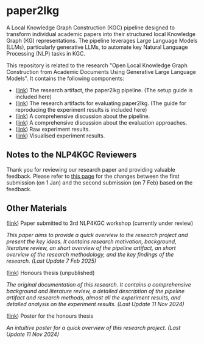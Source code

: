 # paper2lkg
A Local Knowledge Graph Construction (KGC) pipeline designed to transform individual academic papers into their structured local Knowledge Graph (KG) representations. The pipeline leverages Large Language Models (LLMs), particularly generative LLMs, to automate key Natural Language Processing (NLP) tasks in KGC.

This repository is related to the research "Open Local Knowledge Graph Construction from Academic Documents Using Generative Large Language Models". It contains the following components:
- ([link](./paper2lkg-v0/)) The research artifact, the paper2lkg pipeline. 
(The setup guide is included here)
- ([link](./paper2lkg-v0-testers/)) The research artifacts for evaluating paper2lkg. (The guide for reproducing the experiment results is included here)
- ([link](./documentation/pipeline-overview/)) A comprehensive discussion about the pipeline.
- ([link](./documentation/evaluation/)) A comprehensive discussion about the evaluation approaches.
- ([link](./paper2lkg-v0-testers/data/raw_results/)) Raw experiment results.
- ([link](./documentation/visualised-results/)) Visualised experiment results.

## Notes to the NLP4KGC Reviewers

Thank you for reviewing our research paper and providing valuable feedback. Please refer to [this page](./documentation/paper-update-notes/) for the changes between the first submission (on 1 Jan) and the second submission (on 7 Feb) based on the feedback.

## Other Materials

([link](./documentation/articles/(Paper)%20(ver.2025.2.7)%20Open%20Local%20Knowledge%20Graph%20Construction%20from%20Academic%20Documents%20Using%20Generative%20Large%20Language%20Models.pdf)) Paper submitted to 3rd NLP4KGC workshop (currently under review)
  
  *This paper aims to provide a quick overview to the research project and present the key ideas. It contains research motivation, background, literature review, an short overview of the pipeline artifact, an short overview of the research methodology, and the key findings of the research. (Last Update 7 Feb 2025)*

([link](./documentation/articles/(Thesis)%20(ver.2024.11.18)%20Local%20Holistic%20Knowledge%20Graph%20Construction%20From%20Academic%20Papers%20Using%20Large%20Language%20Models%20Through%20In-Context%20Learning.pdf)) Honours thesis (unpublished)

  *The original documentation of this research. It contains a comprehensive background and literature review, a detailed description of the pipeline artifact and research methods, almost all the experiment results, and detailed analysis on the experiment results. (Last Update 11 Nov 2024)*

([link](./documentation/articles/(Poster)%20(ver.2024.11.18)%20Local%20Holistic%20Knowledge%20Graph%20Construction%20From%20Academic%20Papers%20Using%20Large%20Language%20Models%20Through%20In-Context%20Learning.pdf)) Poster for the honours thesis

  *An intuitive poster for a quick overview of this research project. (Last Update 11 Nov 2024)*